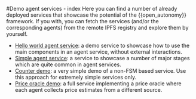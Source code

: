 #Demo agent services - index
Here you can find a number of already deployed services that showcase the potential
of the {{open_autonomy}} framework. If you with, you can fetch the  services (and/or 
the corresponding agents) from the remote IPFS registry and explore them by yourself.

- [Hello world agent service](../hello_world_agent_service.md): a demo service to showcase
  how to use the main components in an agent service,  without external interactions.
- [Simple agent service](../simple_abci.md): a service to showcase a number of major
  stages which are quite common in agent services.
- [Counter demo](../counter_example.md): a very simple demo of a non-FSM based service.
  Use this approach for extremely simple services only.
- [Price oracle demo](../price_oracle_intro.md): a full service implementing a
  price oracle where each agent collects price estimates from a different source.
  